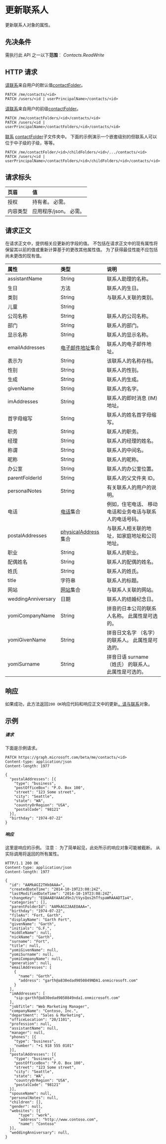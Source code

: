 # <a name="update-contact"></a>更新联系人

更新联系人对象的属性。
## <a name="prerequisites"></a>先决条件
需执行此 API 之一以下**范围**︰ *Contacts.ReadWrite*
## <a name="http-request"></a>HTTP 请求
<!-- { "blockType": "ignored" } -->
[请联系](../resources/contact.md)来自用户的默认值[contactFolder](../resources/contactfolder.md)。
```http
PATCH /me/contacts/<id>
PATCH /users/<id | userPrincipalName>/contacts/<id>
```
[请联系](../resources/contact.md)来自用户的前级[contactFolder](../resources/contactfolder.md)。
```http
PATCH /me/contactFolders/<id>/contacts/<id>
PATCH /users/<id | userPrincipalName>/contactFolders/<id>/contacts/<id>
```
[联系](../resources/contact.md) [contactFolder](../resources/mailfolder.md)子文件夹中。  下面的示例演示一个嵌套级别的但联系人可以位于中子级的子级，等等。
```http
PATCH /me/contactFolder/<id>/childFolders/<id>/.../contacts/<id>
PATCH /users/<id | userPrincipalName>/contactFolders/<id>/childFolders/<id>/contacts/<id>
```
## <a name="request-headers"></a>请求标头
| 页眉       | 值 |
|:---------------|:--------|
| 授权  | 持有者<token>。 必需。  |
| 内容类型  | 应用程序/json。 必需。  |

## <a name="request-body"></a>请求正文
在请求正文中，提供相关应更新的字段的值。 不包括在请求正文中的现有属性将保留其以前的值或重新计算基于的更改其他属性值。 为了获得最佳性能不应包括尚未更改的现有值。

| 属性     | 类型   |说明|
|:---------------|:--------|:----------|
|assistantName|String|联系人助理的名称。|
|生日|方法|联系人的生日。|
|类别|String|与联系人关联的类别。|
|儿童|String||
|公司名称|String|联系人的公司名称。|
|部门|String|联系人的部门。|
|显示名称|String|联系人的显示名称。|
|emailAddresses|[电子邮件地址](../resources/emailaddress.md)集合|联系人的电子邮件地址。|
|表示为|String|该联系人的名称存档。|
|性别 |String |联系人的性别。 |
|生成|String|联系人的生成。|
|givenName|String|联系人的名字。|
|imAddresses|String|联系人的即时消息 (IM) 地址。|
|首字母缩写|String|联系人的姓名首字母缩写。|
|职务|String|联系人的职务。|
|经理|String|联系人的经理的姓名。
|称谓|String|联系人的中间名。|
|昵称|String|联系人的昵称。|
|办公室|String|联系人的办公室位置。|
|parentFolderId|String|联系人的父文件夹 ID。|
|personalNotes|String|有关联系人的用户的说明。|
|电话 |[电话](../resources/phone.md)集合 |例如，住宅电话、 移动电话和业务电话与联系人的电话号码。 |
|postalAddresses |[physicalAddress](../resources/physicalAddress.md)集合 |与联系人相关联的地址，如家庭地址和公司地址。 |
|职业|String|联系人的职业。|
|配偶姓名|String|联系人的配偶的姓名。|
|姓氏|String|联系人的姓氏。|
|title|字符串|联系人的标题。|
|网站 |[网站](../resources/website.md)集合|与联系人关联的网站。 |
|weddingAnniversary |日期 |联系人的结婚纪念日。 |
|yomiCompanyName|String|拼音的日本公司的联系人名称。 此属性是可选的。|
|yomiGivenName|String|拼音日文名字 （名字） 的联系人。 此属性是可选的。|
|yomiSurname|String|拼音日语 surname （姓氏） 的联系人。 此属性是可选的。|

## <a name="response"></a>响应
如果成功，此方法返回`200 OK`响应代码和响应正文中的更新[，请与联系](../resources/contact.md)对象。
## <a name="example"></a>示例
##### <a name="request"></a>请求
下面是示例请求。
<!-- {
  "blockType": "request",
  "name": "update_contact"
}-->
```http
PATCH https://graph.microsoft.com/beta/me/contacts/<id>
Content-type: application/json
Content-length: 1977

{
  "postalAddresses": [{
    "type": "business",
    "postOfficeBox": "P.O. Box 100",
    "street": "123 Some street",
    "city": "Seattle",
    "state": "WA",
    "countryOrRegion": "USA",
    "postalCode": "98121"
  }],
  "birthday": "1974-07-22"
}
```
##### <a name="response"></a>响应
这里是响应的示例。 注意︰ 为了简单起见，此处所示的响应对象可能被截断。 从实际调用将返回的所有属性。
<!-- {
  "blockType": "response",
  "truncated": true,
  "@odata.type": "microsoft.graph.contact"
} -->
```http
HTTP/1.1 200 OK
Content-type: application/json
Content-length: 1977

{
  "id": "AAMkAGI2THk0AAA=",
  "createdDateTime": "2014-10-19T23:08:24Z",
  "lastModifiedDateTime": "2014-10-19T23:08:24Z",
  "changeKey": "EQAAABYAAACd9nJ/tVysQos2hTfspaWRAAADTIa4",
  "categories": [],
  "parentFolderId": "AAMkAGI2AAEOAAA=",
  "birthday": "1974-07-22",
  "fileAs": "Fort, Garth",
  "displayName": "Garth Fort",
  "givenName": "Garth",
  "initials": "G.F.",
  "middleName": null,
  "nickName": "Garth",
  "surname": "Fort",
  "title": null,
  "yomiGivenName": null,
  "yomiSurname": null,
  "yomiCompanyName": null,
  "generation": null,
  "emailAddresses": [
    {
      "name": "Garth",
      "address": "garth@a830edad9050849NDA1.onmicrosoft.com"
    }
  ],
  "imAddresses": [
    "sip:garthf@a830edad9050849nda1.onmicrosoft.com"
  ],
  "jobTitle": "Web Marketing Manager",
  "companyName": "Contoso, Inc.",
  "department": "Sales & Marketing",
  "officeLocation": "20/1101",
  "profession": null,
  "assistantName": null,
  "manager": null,
  "phones": [{
    "type": "business",
    "number": "+1 918 555 0101"
  }],
  "postalAddresses": [{
    "type": "business",
    "postOfficeBox": "P.O. Box 100",
    "street": "123 Some street",
    "city": "Seattle",
    "state": "WA",
    "countryOrRegion": "USA",
    "postalCode": "98121"
  }],
  "spouseName": null,
  "personalNotes": null,
  "children": [], 
  "gender": null,
  "websites": [{
      "type": "work",
      "address": "http://www.contoso.com",
      "name": "Contoso"
  }],
  "weddingAnniversary": null,
}
```

<!-- uuid: 8fcb5dbc-d5aa-4681-8e31-b001d5168d79
2015-10-25 14:57:30 UTC -->
<!-- {
  "type": "#page.annotation",
  "description": "Update contact",
  "keywords": "",
  "section": "documentation",
  "tocPath": ""
}-->